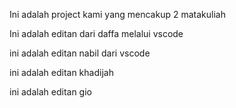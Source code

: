 Ini adalah project kami yang mencakup 2 matakuliah 

Ini adalah editan dari daffa melalui vscode

ini adalah editan nabil dari vscode

ini adalah editan khadijah

ini adalah editan gio